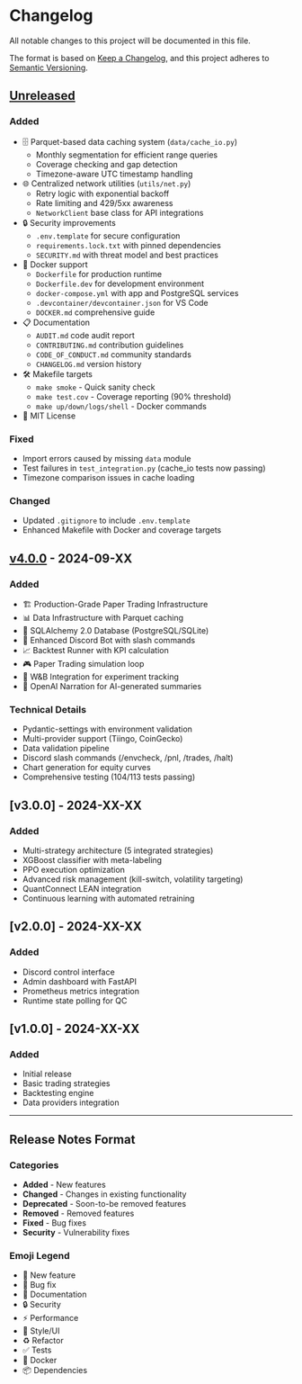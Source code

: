 # Changelog

All notable changes to this project will be documented in this file.

The format is based on [Keep a Changelog](https://keepachangelog.com/en/1.0.0/),
and this project adheres to [Semantic Versioning](https://semver.org/spec/v2.0.0.html).

## [Unreleased]

### Added
- 🗄️ Parquet-based data caching system (`data/cache_io.py`)
  - Monthly segmentation for efficient range queries
  - Coverage checking and gap detection
  - Timezone-aware UTC timestamp handling
- 🌐 Centralized network utilities (`utils/net.py`)
  - Retry logic with exponential backoff
  - Rate limiting and 429/5xx awareness
  - `NetworkClient` base class for API integrations
- 🔒 Security improvements
  - `.env.template` for secure configuration
  - `requirements.lock.txt` with pinned dependencies
  - `SECURITY.md` with threat model and best practices
- 🐳 Docker support
  - `Dockerfile` for production runtime
  - `Dockerfile.dev` for development environment
  - `docker-compose.yml` with app and PostgreSQL services
  - `.devcontainer/devcontainer.json` for VS Code
  - `DOCKER.md` comprehensive guide
- 📋 Documentation
  - `AUDIT.md` code audit report
  - `CONTRIBUTING.md` contribution guidelines
  - `CODE_OF_CONDUCT.md` community standards
  - `CHANGELOG.md` version history
- 🛠️ Makefile targets
  - `make smoke` - Quick sanity check
  - `make test.cov` - Coverage reporting (90% threshold)
  - `make up/down/logs/shell` - Docker commands
- 📄 MIT License

### Fixed
- Import errors caused by missing `data` module
- Test failures in `test_integration.py` (cache_io tests now passing)
- Timezone comparison issues in cache loading

### Changed
- Updated `.gitignore` to include `.env.template`
- Enhanced Makefile with Docker and coverage targets

## [v4.0.0] - 2024-09-XX

### Added
- 🏗️ Production-Grade Paper Trading Infrastructure
- 📊 Data Infrastructure with Parquet caching
- 💾 SQLAlchemy 2.0 Database (PostgreSQL/SQLite)
- 📱 Enhanced Discord Bot with slash commands
- 📈 Backtest Runner with KPI calculation
- 🎮 Paper Trading simulation loop
- 🔬 W&B Integration for experiment tracking
- 🤖 OpenAI Narration for AI-generated summaries

### Technical Details
- Pydantic-settings with environment validation
- Multi-provider support (Tiingo, CoinGecko)
- Data validation pipeline
- Discord slash commands (/envcheck, /pnl, /trades, /halt)
- Chart generation for equity curves
- Comprehensive testing (104/113 tests passing)

## [v3.0.0] - 2024-XX-XX

### Added
- Multi-strategy architecture (5 integrated strategies)
- XGBoost classifier with meta-labeling
- PPO execution optimization
- Advanced risk management (kill-switch, volatility targeting)
- QuantConnect LEAN integration
- Continuous learning with automated retraining

## [v2.0.0] - 2024-XX-XX

### Added
- Discord control interface
- Admin dashboard with FastAPI
- Prometheus metrics integration
- Runtime state polling for QC

## [v1.0.0] - 2024-XX-XX

### Added
- Initial release
- Basic trading strategies
- Backtesting engine
- Data providers integration

---

## Release Notes Format

### Categories
- **Added** - New features
- **Changed** - Changes in existing functionality
- **Deprecated** - Soon-to-be removed features
- **Removed** - Removed features
- **Fixed** - Bug fixes
- **Security** - Vulnerability fixes

### Emoji Legend
- 🚀 New feature
- 🐛 Bug fix
- 📝 Documentation
- 🔒 Security
- ⚡ Performance
- 🎨 Style/UI
- ♻️ Refactor
- ✅ Tests
- 🐳 Docker
- 📦 Dependencies

[Unreleased]: https://github.com/KaholiK/quant-bot/compare/v4.0.0...HEAD
[v4.0.0]: https://github.com/KaholiK/quant-bot/releases/tag/v4.0.0
